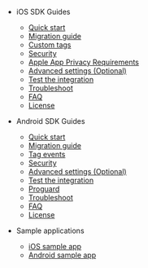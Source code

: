 * iOS SDK Guides
	* [Quick start](ios/sdk-ios-setup)
	* [Migration guide](ios/sdk-ios-migration)
	* [Custom tags](ios/sdk-ios-custom-tags)
	* [Security](ios/sdk-ios-security)
	* [Apple App Privacy Requirements](ios/sdk-ios-apple-app-privacy)
	* [Advanced settings (Optional)](ios/sdk-ios-advanced-settings)
	* [Test the integration](ios/sdk-ios-integration-test)
	* [Troubleshoot](ios/sdk-ios-troubleshoot)
	* [FAQ](ios/sdk-ios-faq)
	* [License](ios/sdk-ios-license)

* Android SDK Guides
	* [Quick start](android/sdk-android-setup)
	* [Migration guide](android/sdk-android-migration)
	* [Tag events](android/sdk-android-custom-tags)
	* [Security](android/sdk-android-security)
	* [Advanced settings (Optional)](android/sdk-android-advanced-settings)
	* [Test the integration](android/sdk-android-integration-test)
	* [Proguard](android/sdk-android-proguard)
	* [Troubleshoot](android/sdk-android-troubleshoot)
	* [FAQ](android/sdk-android-faq)
	* [License](android/sdk-android-license)

* Sample applications
	* [iOS sample app](ios/sample-ios)
	* [Android sample app](android/sample-android)

